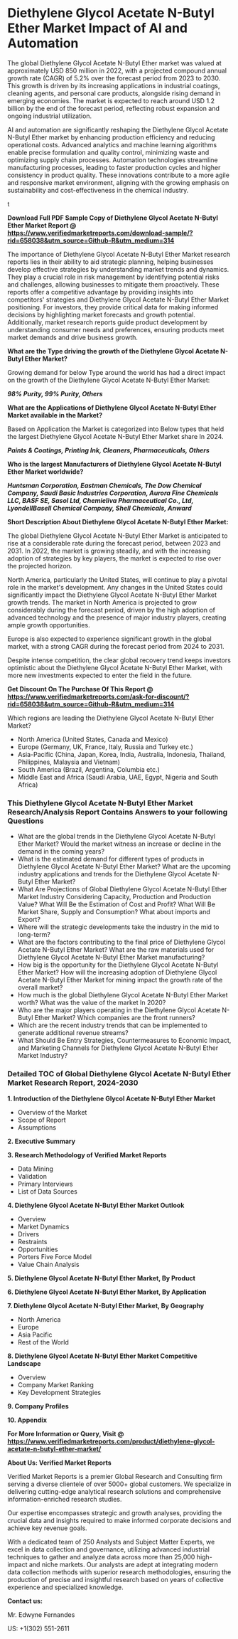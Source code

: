 <meta name="title" content="Global Diethylene Glycol Acetate N-Butyl Ether Market Impact of AI and Automation"><meta name="description" content="The global Diethylene Glycol Acetate N-Butyl Ether market was valued at approximately USD 850 million in 2022, with a projected compound annual growth rate (CAGR) of 5"><meta name="title" content="Diethylene Glycol Acetate N-Butyl Ether Market Size, Share, Scope, Trends, Growth, Opportunities, Analysis, Forecast"><h1>Diethylene Glycol Acetate N-Butyl Ether Market Impact of AI and Automation</h1><p>The global Diethylene Glycol Acetate N-Butyl Ether market was valued at approximately USD 850 million in 2022, with a projected compound annual growth rate (CAGR) of 5.2% over the forecast period from 2023 to 2030. This growth is driven by its increasing applications in industrial coatings, cleaning agents, and personal care products, alongside rising demand in emerging economies. The market is expected to reach around USD 1.2 billion by the end of the forecast period, reflecting robust expansion and ongoing industrial utilization.</p><p>AI and automation are significantly reshaping the Diethylene Glycol Acetate N-Butyl Ether market by enhancing production efficiency and reducing operational costs. Advanced analytics and machine learning algorithms enable precise formulation and quality control, minimizing waste and optimizing supply chain processes. Automation technologies streamline manufacturing processes, leading to faster production cycles and higher consistency in product quality. These innovations contribute to a more agile and responsive market environment, aligning with the growing emphasis on sustainability and cost-effectiveness in the chemical industry.</p>t</p><p id="" class=""><strong>Download Full PDF Sample Copy of Diethylene Glycol Acetate N-Butyl Ether Market Report @ <a href="https://www.verifiedmarketreports.com/download-sample/?rid=658038&utm_source=Github-R&utm_medium=314" target="_blank">https://www.verifiedmarketreports.com/download-sample/?rid=658038&utm_source=Github-R&utm_medium=314</a></strong></p><p>The importance of&nbsp;Diethylene Glycol Acetate N-Butyl Ether Market research reports lies in their ability to aid strategic planning, helping businesses develop effective strategies by understanding market trends and dynamics. They play a crucial role in risk management by identifying potential risks and challenges, allowing businesses to mitigate them proactively. These reports offer a competitive advantage by providing insights into competitors' strategies and Diethylene Glycol Acetate N-Butyl Ether Market positioning. For investors, they provide critical data for making informed decisions by highlighting market forecasts and growth potential. Additionally, market research reports guide product development by understanding consumer needs and preferences, ensuring products meet market demands and drive business growth.</p><p><strong>What are the&nbsp;Type driving the growth of the Diethylene Glycol Acetate N-Butyl Ether Market?</strong></p><p id="" class="">Growing demand for below Type around the world has had a direct impact on the growth of the Diethylene Glycol Acetate N-Butyl Ether Market:</p><em><strong>98% Purity, 99% Purity, Others</strong></em></p><strong>What are the&nbsp;Applications&nbsp;of Diethylene Glycol Acetate N-Butyl Ether Market available in the Market?</strong></p><p id="" class="">Based on Application the Market is categorized into Below types that held the largest Diethylene Glycol Acetate N-Butyl Ether Market share In 2024.</p><em><strong>Paints & Coatings, Printing Ink, Cleaners, Pharmaceuticals, Others</strong></em></p><strong>Who is the largest Manufacturers of Diethylene Glycol Acetate N-Butyl Ether Market worldwide?</strong></p><p><em><strong>Huntsman Corporation, Eastman Chemicals, The Dow Chemical Company, Saudi Basic Industries Corporation, Aurora Fine Chemicals LLC, BASF SE, Sasol Ltd, Chemieliva Pharmaceutical Co., Ltd, LyondellBasell Chemical Company, Shell Chemicals, Anward</strong></em></p><p id="" class=""><strong>Short Description About Diethylene Glycol Acetate N-Butyl Ether Market:</strong></p><p>The global Diethylene Glycol Acetate N-Butyl Ether Market is anticipated to rise at a considerable rate during the forecast period, between 2023 and 2031. In 2022, the market is growing steadily, and with the increasing adoption of strategies by key players, the market is expected to rise over the projected horizon.</p><p>North America, particularly the United States, will continue to play a pivotal role in the market's development. Any changes in the United States could significantly impact the Diethylene Glycol Acetate N-Butyl Ether Market growth trends. The market in North America is projected to grow considerably during the forecast period, driven by the high adoption of advanced technology and the presence of major industry players, creating ample growth opportunities.</p><p>Europe is also expected to experience significant growth in the global market, with a strong CAGR during the forecast period from 2024 to 2031.</p><p>Despite intense competition, the clear global recovery trend keeps investors optimistic about the Diethylene Glycol Acetate N-Butyl Ether Market, with more new investments expected to enter the field in the future.</p><p id="" class=""><strong>Get Discount On The Purchase Of This Report @ <a href="https://www.verifiedmarketreports.com/ask-for-discount/?rid=658038&utm_source=Github-R&utm_medium=314" target="_blank">https://www.verifiedmarketreports.com/ask-for-discount/?rid=658038&utm_source=Github-R&utm_medium=314</a></strong></p>Which regions are leading the Diethylene Glycol Acetate N-Butyl Ether Market?</p><ul><li>North America (United States, Canada and Mexico)</li><li>Europe (Germany, UK, France, Italy, Russia and Turkey etc.)</li><li>Asia-Pacific (China, Japan, Korea, India, Australia, Indonesia, Thailand, Philippines, Malaysia and Vietnam)</li><li>South America (Brazil, Argentina, Columbia etc.)</li><li>Middle East and Africa (Saudi Arabia, UAE, Egypt, Nigeria and South Africa)</li></ul><h3 id="" class="">This Diethylene Glycol Acetate N-Butyl Ether Market Research/Analysis Report Contains Answers to your following Questions</h3><ul><li>What are the global trends in the Diethylene Glycol Acetate N-Butyl Ether Market? Would the market witness an increase or decline in the demand in the coming years?</li><li>What is the estimated demand for different types of products in Diethylene Glycol Acetate N-Butyl Ether Market? What are the upcoming industry applications and trends for the Diethylene Glycol Acetate N-Butyl Ether Market?</li><li>What Are Projections of Global Diethylene Glycol Acetate N-Butyl Ether Market Industry Considering Capacity, Production and Production Value? What Will Be the Estimation of Cost and Profit? What Will Be Market Share, Supply and Consumption? What about imports and Export?</li><li>Where will the strategic developments take the industry in the mid to long-term?</li><li>What are the factors contributing to the final price of Diethylene Glycol Acetate N-Butyl Ether Market? What are the raw materials used for Diethylene Glycol Acetate N-Butyl Ether Market manufacturing?</li><li>How big is the opportunity for the Diethylene Glycol Acetate N-Butyl Ether Market? How will the increasing adoption of Diethylene Glycol Acetate N-Butyl Ether Market for mining impact the growth rate of the overall market?</li><li>How much is the global Diethylene Glycol Acetate N-Butyl Ether Market worth? What was the value of the market In 2020?</li><li>Who are the major players operating in the Diethylene Glycol Acetate N-Butyl Ether Market? Which companies are the front runners?</li><li>Which are the recent industry trends that can be implemented to generate additional revenue streams?</li><li>What Should Be Entry Strategies, Countermeasures to Economic Impact, and Marketing Channels for Diethylene Glycol Acetate N-Butyl Ether Market Industry?</li></ul><h3 id="" class="">Detailed TOC of Global Diethylene Glycol Acetate N-Butyl Ether Market Research Report, 2024-2030</h3><p id="" class=""><strong>1. Introduction of the Diethylene Glycol Acetate N-Butyl Ether Market</strong></p><ul><li>Overview of the Market</li><li>Scope of Report</li><li>Assumptions</li></ul><p id="" class=""><strong>2. Executive Summary</strong></p><p id="" class=""><strong>3. Research Methodology of Verified Market Reports</strong></p><ul><li>Data Mining</li><li>Validation</li><li>Primary Interviews</li><li>List of Data Sources</li></ul><p id="" class=""><strong>4. Diethylene Glycol Acetate N-Butyl Ether Market Outlook</strong></p><ul><li>Overview</li><li>Market Dynamics</li><li>Drivers</li><li>Restraints</li><li>Opportunities</li><li>Porters Five Force Model</li><li>Value Chain Analysis</li></ul><p id="" class=""><strong>5. Diethylene Glycol Acetate N-Butyl Ether Market, By Product</strong></p><p id="" class=""><strong>6. Diethylene Glycol Acetate N-Butyl Ether Market, By Application</strong></p><p id="" class=""><strong>7. Diethylene Glycol Acetate N-Butyl Ether Market, By Geography</strong></p><ul><li>North America</li><li>Europe</li><li>Asia Pacific</li><li>Rest of the World</li></ul><p id="" class=""><strong>8. Diethylene Glycol Acetate N-Butyl Ether Market Competitive Landscape</strong></p><ul><li>Overview</li><li>Company Market Ranking</li><li>Key Development Strategies</li></ul><p id="" class=""><strong>9. Company Profiles</strong></p><p id="" class=""><strong>10. Appendix</strong></p><p id="" class=""><strong>For More Information or Query, Visit @ <a href="https://www.verifiedmarketreports.com/product/diethylene-glycol-acetate-n-butyl-ether-market/" target="_blank">https://www.verifiedmarketreports.com/product/diethylene-glycol-acetate-n-butyl-ether-market/</a></strong></p><p id="" class=""><strong>About Us: Verified Market Reports</strong></p><p id="" class="">Verified Market Reports is a premier Global Research and Consulting firm serving a diverse clientele of over 5000+ global customers. We specialize in delivering cutting-edge analytical research solutions and comprehensive information-enriched research studies.</p><p id="" class="">Our expertise encompasses strategic and growth analyses, providing the crucial data and insights required to make informed corporate decisions and achieve key revenue goals.</p><p id="" class="">With a dedicated team of 250 Analysts and Subject Matter Experts, we excel in data collection and governance, utilizing advanced industrial techniques to gather and analyze data across more than 25,000 high-impact and niche markets. Our analysts are adept at integrating modern data collection methods with superior research methodologies, ensuring the production of precise and insightful research based on years of collective experience and specialized knowledge.</p><p id="" class=""><strong>Contact us:</strong></p><p id="" class="">Mr. Edwyne Fernandes</p><p id="" class="">US: +1(302) 551-2611</p>